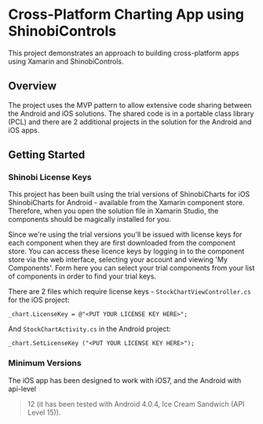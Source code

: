 # Cross-Platform Charting App using ShinobiControls

This project demonstrates an approach to building cross-platform apps using
Xamarin and ShinobiControls.

## Overview

The project uses the MVP pattern to allow extensive code sharing between the
Android and iOS solutions. The shared code is in a portable class library (PCL)
and there are 2 additional projects in the solution for the Android and iOS
apps.

## Getting Started

### Shinobi License Keys

This project has been built using the trial versions of ShinobiCharts for iOS
ShinobiCharts for Android - available from the Xamarin component store. Therefore,
when you open the solution file in Xamarin Studio, the components should be
magically installed for you.

Since we're using the trial versions you'll be issued with license keys for each
component when they are first downloaded from the component store. You can access
these licence keys by logging in to the component store via the web interface,
selecting your account and viewing 'My Components'. Form here you can select your
trial components from your list of components in order to find your trial keys.

There are 2 files which require license keys - `StockChartViewController.cs` for
the iOS project:

    _chart.LicenseKey = @"<PUT YOUR LICENSE KEY HERE>";

And `StockChartActivity.cs` in the Android project:

    _chart.SetLicenseKey ("<PUT YOUR LICENSE KEY HERE>");


### Minimum Versions

The iOS app has been designed to work with iOS7, and the Android with api-level
> 12 (it has been tested with Android 4.0.4, Ice Cream Sandwich (API Level 15)).


